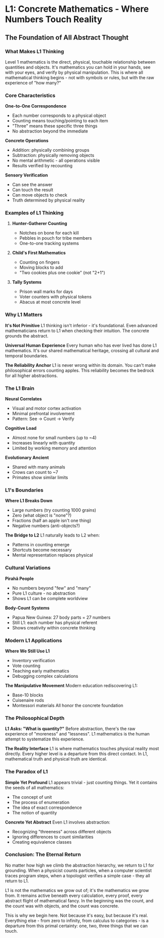 # L1: Concrete Mathematics - Where Numbers Touch Reality

## The Foundation of All Abstract Thought

### What Makes L1 Thinking

Level 1 mathematics is the direct, physical, touchable relationship between quantities and objects. It's mathematics you can hold in your hands, see with your eyes, and verify by physical manipulation. This is where all mathematical thinking begins - not with symbols or rules, but with the raw experience of "how many?"

### Core Characteristics

**One-to-One Correspondence**
- Each number corresponds to a physical object
- Counting means touching/pointing to each item
- "Three" means these specific three things
- No abstraction beyond the immediate

**Concrete Operations**
- Addition: physically combining groups
- Subtraction: physically removing objects
- No mental arithmetic - all operations visible
- Results verified by recounting

**Sensory Verification**
- Can see the answer
- Can touch the result
- Can move objects to check
- Truth determined by physical reality

### Examples of L1 Thinking

1. **Hunter-Gatherer Counting**
   - Notches on bone for each kill
   - Pebbles in pouch for tribe members
   - One-to-one tracking systems

2. **Child's First Mathematics**
   - Counting on fingers
   - Moving blocks to add
   - "Two cookies plus one cookie" (not "2+1")

3. **Tally Systems**
   - Prison wall marks for days
   - Voter counters with physical tokens
   - Abacus at most concrete level

### Why L1 Matters

**It's Not Primitive**
L1 thinking isn't inferior - it's foundational. Even advanced mathematicians return to L1 when checking their intuition. The concrete grounds the abstract.

**Universal Human Experience**
Every human who has ever lived has done L1 mathematics. It's our shared mathematical heritage, crossing all cultural and temporal boundaries.

**The Reliability Anchor**
L1 is never wrong within its domain. You can't make philosophical errors counting apples. This reliability becomes the bedrock for all higher abstractions.

### The L1 Brain

**Neural Correlates**
- Visual and motor cortex activation
- Minimal prefrontal involvement
- Pattern: See → Count → Verify

**Cognitive Load**
- Almost none for small numbers (up to ~4)
- Increases linearly with quantity
- Limited by working memory and attention

**Evolutionary Ancient**
- Shared with many animals
- Crows can count to ~7
- Primates show similar limits

### L1's Boundaries

**Where L1 Breaks Down**
- Large numbers (try counting 1000 grains)
- Zero (what object is "none"?)
- Fractions (half an apple isn't one thing)
- Negative numbers (anti-objects?)

**The Bridge to L2**
L1 naturally leads to L2 when:
- Patterns in counting emerge
- Shortcuts become necessary
- Mental representation replaces physical

### Cultural Variations

**Pirahã People**
- No numbers beyond "few" and "many"
- Pure L1 culture - no abstraction
- Shows L1 can be complete worldview

**Body-Count Systems**
- Papua New Guinea: 27 body parts = 27 numbers
- Still L1: each number has physical referent
- Shows creativity within concrete thinking

### Modern L1 Applications

**Where We Still Use L1**
- Inventory verification
- Vote counting
- Teaching early mathematics
- Debugging complex calculations

**The Manipulative Movement**
Modern education rediscovering L1:
- Base-10 blocks
- Cuisenaire rods  
- Montessori materials
All honor the concrete foundation

### The Philosophical Depth

**L1 Asks: "What is quantity?"**
Before abstraction, there's the raw experience of "moreness" and "lessness". L1 mathematics is the human attempt to systematize this experience.

**The Reality Interface**
L1 is where mathematics touches physical reality most directly. Every higher level is a departure from this direct contact. In L1, mathematical truth and physical truth are identical.

### The Paradox of L1

**Simple Yet Profound**
L1 appears trivial - just counting things. Yet it contains the seeds of all mathematics:
- The concept of unit
- The process of enumeration  
- The idea of exact correspondence
- The notion of quantity

**Concrete Yet Abstract**
Even L1 involves abstraction:
- Recognizing "threeness" across different objects
- Ignoring differences to count similarities
- Creating equivalence classes

### Conclusion: The Eternal Return

No matter how high we climb the abstraction hierarchy, we return to L1 for grounding. When a physicist counts particles, when a computer scientist traces program steps, when a topologist verifies a simple case - they all return to L1.

L1 is not the mathematics we grow out of; it's the mathematics we grow from. It remains active beneath every calculation, every proof, every abstract flight of mathematical fancy. In the beginning was the count, and the count was with objects, and the count was concrete.

This is why we begin here. Not because it's easy, but because it's real. Everything else - from zero to infinity, from calculus to categories - is a departure from this primal certainty: one, two, three things that we can touch.